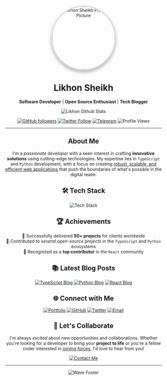 <div align="center">
  <img src="https://github.com/likhositories/.github/blob/main/profile/Untitled%20design.png" alt="Likhon Sheikh Profile Picture" width="200" height="200" style="border-radius: 50%; border: 4px solid #ddd; box-shadow: 0 6px 12px rgba(0, 0, 0, 0.3);">

  <h1>Likhon Sheikh</h1>
  <p>
    <strong>Software Developer</strong> | <strong>Open Source Enthusiast</strong> | <strong>Tech Blogger</strong>
  </p>

<p align="center">
  <img src="https://github-stats-alpha.vercel.app/api/?username=likhon-xyz" alt="Likhon Github Stats">
</p>

  <p>
    <a href="https://github.com/likhositories"><img src="https://img.shields.io/github/followers/likhositories?style=for-the-badge&logo=github" alt="GitHub followers"></a>
    <a href="https://twitter.com/likhondotxyz"><img src="https://img.shields.io/twitter/follow/likhondotxyz?style=for-the-badge&logo=x" alt="Twitter Follow"></a>
    <a href="https://t.me/likhondotxyz"><img src="https://img.shields.io/badge/Telegram-2CA5E0?style=for-the-badge&logo=telegram" alt="Telegram"></a>
    <img src="https://komarev.com/ghpvc/?username=likhositories&color=blueviolet&style=for-the-badge" alt="Profile Views">
  </p>

  <hr>

  <h2>About Me</h2>
  <p>
    I'm a <em>passionate developer</em> with a keen interest in crafting <strong>innovative solutions</strong> using cutting-edge technologies. My expertise lies in <code>TypeScript</code> and <code>Python</code> development, with a focus on creating <u>robust, scalable, and efficient web applications</u> that push the boundaries of what's possible in the digital realm.
  </p>

  <h2>🛠️ Tech Stack</h2>
  <p>
    <img src="https://skillicons.dev/icons?i=ts,py,js,react,nodejs,express,mongodb,postgres&theme=dark" alt="Tech Stack">
  </p>

  <h2>🏆 Achievements</h2>
  <ul style="list-style-type: none; padding: 0;">
    <li>🌟 Successfully delivered <strong>50+ projects</strong> for clients worldwide</li>
    <li>🚀 Contributed to <em>several open-source projects</em> in the <code>TypeScript</code> and <code>Python</code> ecosystems</li>
    <li>🏅 Recognized as a <strong>top contributor</strong> in the <code>React</code> community</li>
  </ul>

  <h2>📚 Latest Blog Posts</h2>
  <p>
    <a href="https://likhonsheikh.com/blog/mastering-typescript"><img src="https://img.shields.io/badge/Mastering%20TypeScript-Advanced%20Tips%20and%20Tricks-blue?style=for-the-badge&logo=typescript" alt="TypeScript Blog"></a>
    <a href="https://likhonsheikh.com/blog/scalable-python-apps"><img src="https://img.shields.io/badge/Building%20Scalable%20Python%20Applications-Best%20Practices-green?style=for-the-badge&logo=python" alt="Python Blog"></a>
    <a href="https://likhonsheikh.com/blog/react-performance"><img src="https://img.shields.io/badge/React%20Performance-Optimization%20Techniques-cyan?style=for-the-badge&logo=react" alt="React Blog"></a>
  </p>

  <h2>🌐 Connect with Me</h2>
  <p>
    <a href="https://likhonsheikh.com"><img src="https://img.shields.io/badge/Portfolio-likhonsheikh.com-blue?style=for-the-badge&logo=google-chrome" alt="Portfolio"></a>
    <a href="https://github.com/likhositories"><img src="https://img.shields.io/badge/GitHub-likhositories-blue?style=for-the-badge&logo=github" alt="GitHub"></a>
    <a href="https://twitter.com/likhondotxyz"><img src="https://img.shields.io/badge/Twitter-likhondotxyz-blue?style=for-the-badge&logo=x" alt="Twitter"></a>
    <a href="mailto:me@likhonsheikh.com"><img src="https://img.shields.io/badge/Email-me%40likhonsheikh.com-blue?style=for-the-badge&logo=gmail" alt="Email"></a>
  </p>

  <h2>🚀 Let's Collaborate</h2>
  <p>
    I'm always <em>excited</em> about new opportunities and collaborations. Whether you're looking for a developer to bring your <strong>project to life</strong> or you're a fellow coder interested in <u>joining forces</u>, I'd love to hear from you!
  </p>
  <p>
    <a href="https://likhonsheikh.com/contact"><img src="https://img.shields.io/badge/Contact%20Me-Let's%20Build%20Something%20Awesome-brightgreen?style=for-the-badge" alt="Contact Me"></a>
  </p>

  <hr>

  <img src="https://capsule-render.vercel.app/api?type=waving&color=gradient&height=60&section=footer" alt="Wave Footer">
</div>
